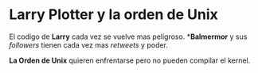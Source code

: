 # Larry Plotter y la orden de Unix

El codigo de **Larry** cada vez se vuelve mas peligroso.
***Balmermor** y sus *followers* tienen cada vez mas *retweets* y poder.

**La Orden de Unix** quieren enfrentarse pero no pueden compilar el kernel.
